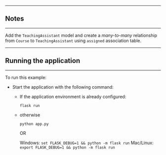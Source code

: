 

-----------------------
## Notes
-----------------------
 Add the `TeachingAssistant` model and create a *many-to-many* relationship from `Course` to `TeachingAssistant` using `assigned` association table. 

-----------------------
## Running the application
-----------------------

To run this example:
- Start the application with the following command:

    *  If the application environment is already configured:
        
        ```flask run```
    
    * otherwise 
        
        ```python app.py```
        
        OR
        
        Windows: ```set FLASK_DEBUG=1 && python -m flask run```
        Mac/Linux:  ```export FLASK_DEBUG=1 && python -m flask run```